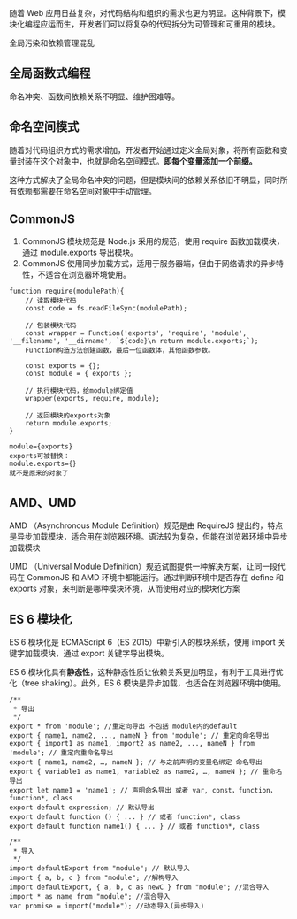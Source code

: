 随着 Web 应用日益复杂，对代码结构和组织的需求也更为明显。这种背景下，模块化编程应运而生，开发者们可以将复杂的代码拆分为可管理和可重用的模块。

全局污染和依赖管理混乱

## 全局函数式编程
命名冲突、函数间依赖关系不明显、维护困难等。

## 命名空间模式
随着对代码组织方式的需求增加，开发者开始通过定义全局对象，将所有函数和变量封装在这个对象中，也就是命名空间模式。**即每个变量添加一个前缀。**

这种方式解决了全局命名冲突的问题，但是模块间的依赖关系依旧不明显，同时所有依赖都需要在命名空间对象中手动管理。

##  CommonJS
1. CommonJS 模块规范是 Node.js 采用的规范，使用 require 函数加载模块，通过 module.exports 导出模块。
2. CommonJS 使用同步加载方式，适用于服务器端，但由于网络请求的异步特性，不适合在浏览器环境使用。

```
function require(modulePath){
    // 读取模块代码
    const code = fs.readFileSync(modulePath);
    
    // 包装模块代码
    const wrapper = Function('exports', 'require', 'module', '__filename', '__dirname', `${code}\n return module.exports;`);
    Function构造方法创建函数，最后一位函数体，其他函数参数。

    const exports = {};
    const module = { exports };
    
    // 执行模块代码，给module绑定值
    wrapper(exports, require, module);
    
    // 返回模块的exports对象
    return module.exports;
}
```

```
module={exports}
exports可被替换：
module.exports={}
就不是原来的对象了
```

## AMD、UMD
AMD （Asynchronous Module Definition）规范是由 RequireJS 提出的，特点是异步加载模块，适合用在浏览器环境。语法较为复杂，但能在浏览器环境中异步加载模块

UMD （Universal Module Definition）规范试图提供一种解决方案，让同一段代码在 CommonJS 和 AMD 环境中都能运行。通过判断环境中是否存在 define 和 exports 对象，来判断是哪种模块环境，从而使用对应的模块化方案

## ES 6 模块化
ES 6 模块化是 ECMAScript 6（ES 2015）中新引入的模块系统，使用 import 关键字加载模块，通过 export 关键字导出模块。

ES 6 模块化具有**静态性**，这种静态性质让依赖关系更加明显，有利于工具进行优化（tree shaking）。此外，ES 6 模块是异步加载，也适合在浏览器环境中使用。
```
/**
 * 导出
 */
export * from 'module'; //重定向导出 不包括 module内的default
export { name1, name2, ..., nameN } from 'module'; // 重定向命名导出
export { import1 as name1, import2 as name2, ..., nameN } from 'module'; // 重定向重命名导出
export { name1, name2, …, nameN }; // 与之前声明的变量名绑定 命名导出
export { variable1 as name1, variable2 as name2, …, nameN }; // 重命名导出
export let name1 = 'name1'; // 声明命名导出 或者 var, const，function， function*, class
export default expression; // 默认导出
export default function () { ... } // 或者 function*, class
export default function name1() { ... } // 或者 function*, class

/**
 * 导入
 */
import defaultExport from "module"; // 默认导入
import { a, b, c } from "module"; //解构导入
import defaultExport, { a, b, c as newC } from "module"; //混合导入
import * as name from "module"; //混合导入
var promise = import("module"); //动态导入(异步导入)

```